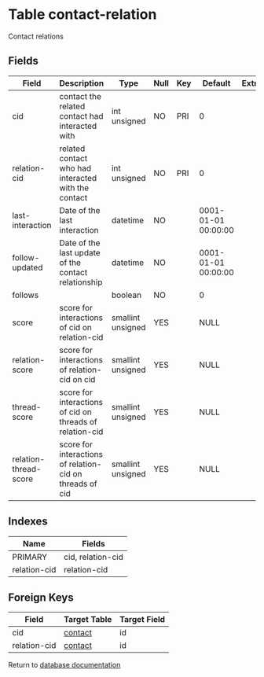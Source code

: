 Table contact-relation
===========

Contact relations

Fields
------

| Field                 | Description                                              | Type              | Null | Key | Default             | Extra |
| --------------------- | -------------------------------------------------------- | ----------------- | ---- | --- | ------------------- | ----- |
| cid                   | contact the related contact had interacted with          | int unsigned      | NO   | PRI | 0                   |       |
| relation-cid          | related contact who had interacted with the contact      | int unsigned      | NO   | PRI | 0                   |       |
| last-interaction      | Date of the last interaction                             | datetime          | NO   |     | 0001-01-01 00:00:00 |       |
| follow-updated        | Date of the last update of the contact relationship      | datetime          | NO   |     | 0001-01-01 00:00:00 |       |
| follows               |                                                          | boolean           | NO   |     | 0                   |       |
| score                 | score for interactions of cid on relation-cid            | smallint unsigned | YES  |     | NULL                |       |
| relation-score        | score for interactions of relation-cid on cid            | smallint unsigned | YES  |     | NULL                |       |
| thread-score          | score for interactions of cid on threads of relation-cid | smallint unsigned | YES  |     | NULL                |       |
| relation-thread-score | score for interactions of relation-cid on threads of cid | smallint unsigned | YES  |     | NULL                |       |

Indexes
------------

| Name         | Fields            |
| ------------ | ----------------- |
| PRIMARY      | cid, relation-cid |
| relation-cid | relation-cid      |

Foreign Keys
------------

| Field | Target Table | Target Field |
|-------|--------------|--------------|
| cid | [contact](help/database/db_contact) | id |
| relation-cid | [contact](help/database/db_contact) | id |

Return to [database documentation](help/database)
